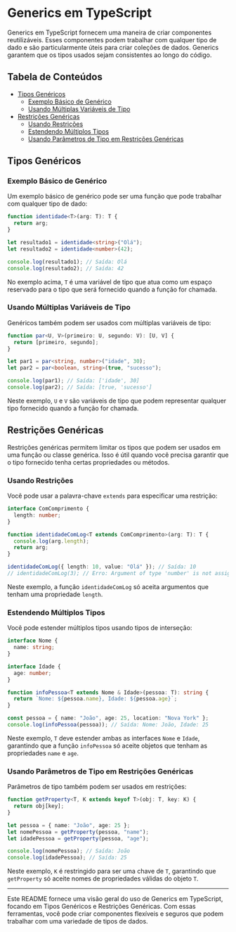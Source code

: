 # Generics em TypeScript

Generics em TypeScript fornecem uma maneira de criar componentes reutilizáveis. Esses componentes podem trabalhar com qualquer tipo de dado e são particularmente úteis para criar coleções de dados. Generics garantem que os tipos usados sejam consistentes ao longo do código.

## Tabela de Conteúdos
- [Tipos Genéricos](#tipos-genéricos)
  - [Exemplo Básico de Genérico](#exemplo-básico-de-genérico)
  - [Usando Múltiplas Variáveis de Tipo](#usando-múltiplas-variáveis-de-tipo)
- [Restrições Genéricas](#restrições-genéricas)
  - [Usando Restrições](#usando-restrições)
  - [Estendendo Múltiplos Tipos](#estendendo-múltiplos-tipos)
  - [Usando Parâmetros de Tipo em Restrições Genéricas](#usando-parâmetros-de-tipo-em-restrições-genéricas)

## Tipos Genéricos

### Exemplo Básico de Genérico

Um exemplo básico de genérico pode ser uma função que pode trabalhar com qualquer tipo de dado:

```typescript
function identidade<T>(arg: T): T {
  return arg;
}

let resultado1 = identidade<string>("Olá");
let resultado2 = identidade<number>(42);

console.log(resultado1); // Saída: Olá
console.log(resultado2); // Saída: 42
```

No exemplo acima, `T` é uma variável de tipo que atua como um espaço reservado para o tipo que será fornecido quando a função for chamada.

### Usando Múltiplas Variáveis de Tipo

Genéricos também podem ser usados com múltiplas variáveis de tipo:

```typescript
function par<U, V>(primeiro: U, segundo: V): [U, V] {
  return [primeiro, segundo];
}

let par1 = par<string, number>("idade", 30);
let par2 = par<boolean, string>(true, "sucesso");

console.log(par1); // Saída: ['idade', 30]
console.log(par2); // Saída: [true, 'sucesso']
```

Neste exemplo, `U` e `V` são variáveis de tipo que podem representar qualquer tipo fornecido quando a função for chamada.

## Restrições Genéricas

Restrições genéricas permitem limitar os tipos que podem ser usados em uma função ou classe genérica. Isso é útil quando você precisa garantir que o tipo fornecido tenha certas propriedades ou métodos.

### Usando Restrições

Você pode usar a palavra-chave `extends` para especificar uma restrição:

```typescript
interface ComComprimento {
  length: number;
}

function identidadeComLog<T extends ComComprimento>(arg: T): T {
  console.log(arg.length);
  return arg;
}

identidadeComLog({ length: 10, value: "Olá" }); // Saída: 10
// identidadeComLog(3); // Erro: Argument of type 'number' is not assignable to parameter of type 'ComComprimento'.
```

Neste exemplo, a função `identidadeComLog` só aceita argumentos que tenham uma propriedade `length`.

### Estendendo Múltiplos Tipos

Você pode estender múltiplos tipos usando tipos de interseção:

```typescript
interface Nome {
  name: string;
}

interface Idade {
  age: number;
}

function infoPessoa<T extends Nome & Idade>(pessoa: T): string {
  return `Nome: ${pessoa.name}, Idade: ${pessoa.age}`;
}

const pessoa = { name: "João", age: 25, location: "Nova York" };
console.log(infoPessoa(pessoa)); // Saída: Nome: João, Idade: 25
```

Neste exemplo, `T` deve estender ambas as interfaces `Nome` e `Idade`, garantindo que a função `infoPessoa` só aceite objetos que tenham as propriedades `name` e `age`.

### Usando Parâmetros de Tipo em Restrições Genéricas

Parâmetros de tipo também podem ser usados em restrições:

```typescript
function getProperty<T, K extends keyof T>(obj: T, key: K) {
  return obj[key];
}

let pessoa = { name: "João", age: 25 };
let nomePessoa = getProperty(pessoa, "name");
let idadePessoa = getProperty(pessoa, "age");

console.log(nomePessoa); // Saída: João
console.log(idadePessoa); // Saída: 25
```

Neste exemplo, `K` é restringido para ser uma chave de `T`, garantindo que `getProperty` só aceite nomes de propriedades válidas do objeto `T`.

---

Este README fornece uma visão geral do uso de Generics em TypeScript, focando em Tipos Genéricos e Restrições Genéricas. Com essas ferramentas, você pode criar componentes flexíveis e seguros que podem trabalhar com uma variedade de tipos de dados.
